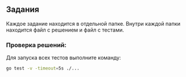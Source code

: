 ## Задания

Каждое задание находится в отдельной папке. Внутри каждой папки находится файл с решением и файл с тестами.  

### Проверка решений:
Для запуска всех тестов выполните команду:
```bash
go test -v -timeout=5s ./...
```

